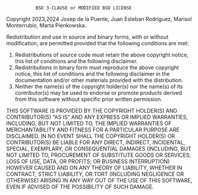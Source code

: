                BSD 3-CLAUSE or MODIFIED BSD LICENSE

Copyright 2023,2024 Josep de la Puente, Juan Esteban Rodriguez, Marisol
Monterrubio, Marta Pienkowska.

Redistribution and use in source and binary forms, with or without
modification, are permitted provided that the following conditions are met:
1. Redistributions of source code must retain the above copyright notice, this
list of conditions and the following disclaimer.
2. Redistributions in binary form must reproduce the above copyright notice,
this list of conditions and the following disclaimer in the documentation
and/or other materials provided with the distribution.
3. Neither the name(s) of the copyright holder(s) nor the name(s) of its
contributor(s) may be used to endorse or promote products derived from this
software without specific prior written permission.

THIS SOFTWARE IS PROVIDED BY THE COPYRIGHT HOLDER(S) AND CONTRIBUTOR(S) “AS
IS” AND ANY EXPRESS OR IMPLIED WARRANTIES, INCLUDING, BUT NOT LIMITED TO, THE
IMPLIED WARRANTIES OF MERCHANTABILITY AND FITNESS FOR A PARTICULAR PURPOSE ARE
DISCLAIMED. IN NO EVENT SHALL THE COPYRIGHT HOLDER(S) OR CONTRIBUTOR(S) BE
LIABLE FOR ANY DIRECT, INDIRECT, INCIDENTAL, SPECIAL, EXEMPLARY, OR
CONSEQUENTIAL DAMAGES (INCLUDING, BUT NOT LIMITED TO, PROCUREMENT OF SUBSTITUTE
GOODS OR SERVICES; LOSS OF USE, DATA, OR PROFITS; OR BUSINESS INTERRUPTION)
HOWEVER CAUSED AND ON ANY THEORY OF LIABILITY, WHETHER IN CONTRACT, STRICT
LIABILITY, OR TORT (INCLUDING NEGLIGENCE OR OTHERWISE) ARISING IN ANY WAY OUT
OF THE USE OF THIS SOFTWARE, EVEN IF ADVISED OF THE POSSIBILITY OF SUCH DAMAGE.
